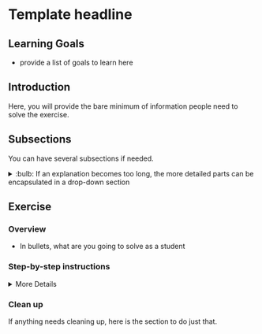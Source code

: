 # Template headline

## Learning Goals

- provide a list of goals to learn here

## Introduction

Here, you will provide the bare minimum of information people need to solve the exercise.

## Subsections

You can have several subsections if needed.

<details>
<summary>:bulb: If an explanation becomes too long, the more detailed parts can be encapsulated in
a drop-down section</summary>
</details>

## Exercise

### Overview

- In bullets, what are you going to solve as a student

### Step-by-step instructions

<details>
<summary>More Details</summary>

> **NOTE**: Take **the same bullet names as above** and put them in to illustrate how far the
> student has gone. Then **delete this line**.

- All actions that you believe the student should do should be in a bullet point

> :bulb: Help can be illustrated with bulbs in order to make it easy to distinguish.

</details>

### Clean up

If anything needs cleaning up, here is the section to do just that.
